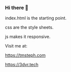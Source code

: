 ### Hi there 👋

index.html is the starting point. 

css are the style sheets. 

js makes it responsive. 

Visit me at: 

https://tmsteph.com

https://3dvr.tech

<!--
**tmsteph/tmsteph** is a ✨ _special_ ✨ repository because its `README.md` (this file) appears on your GitHub profile.

Here are some ideas to get you started:

- 🔭 I’m currently working on ...
- 🌱 I’m currently learning ...
- 👯 I’m looking to collaborate on ...
- 🤔 I’m looking for help with ...
- 💬 Ask me about ...
- 📫 How to reach me: ...
- 😄 Pronouns: ...
- ⚡ Fun fact: ...
-->
